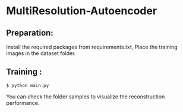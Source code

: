 # MultiResolution-Autoencoder

## Preparation:
Install the required packages from requirements.txt,
Place the training images in the dataset folder.

## Training :
`$ python main.py`

You can check the folder samples to visualize the reconstruction performance.
